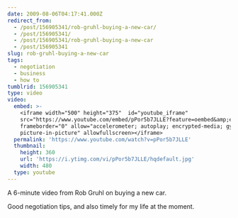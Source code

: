 ```yaml
---
date: 2009-08-06T04:17:41.000Z
redirect_from:
  - /post/156905341/rob-gruhl-buying-a-new-car/
  - /post/156905341/
  - /post/156905341/rob-gruhl-buying-a-new-car
  - /post/156905341
slug: rob-gruhl-buying-a-new-car
tags:
  - negotiation
  - business
  - how to
tumblrid: 156905341
type: video
video:
  embed: >-
    <iframe width="500" height="375"  id="youtube_iframe"
    src="https://www.youtube.com/embed/pPor5b7JLLE?feature=oembed&amp;enablejsapi=1&amp;origin=https://safe.txmblr.com&amp;wmode=opaque"
    frameborder="0" allow="accelerometer; autoplay; encrypted-media; gyroscope;
    picture-in-picture" allowfullscreen></iframe>
  permalink: 'https://www.youtube.com/watch?v=pPor5b7JLLE'
  thumbnail:
    height: 360
    url: 'https://i.ytimg.com/vi/pPor5b7JLLE/hqdefault.jpg'
    width: 480
  type: youtube
---
```

<p>A 6-minute video from Rob Gruhl on buying a new car.</p>

<p>Good negotiation tips, and also timely for my life at the moment.</p>
